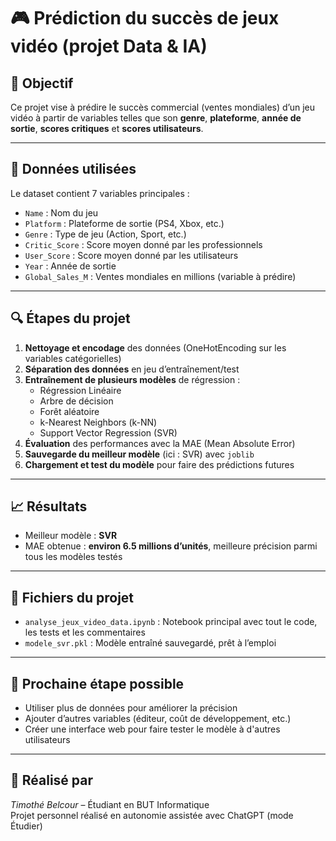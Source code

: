 # 🎮 Prédiction du succès de jeux vidéo (projet Data & IA)

## 📌 Objectif
Ce projet vise à prédire le succès commercial (ventes mondiales) d’un jeu vidéo à partir de variables telles que son **genre**, **plateforme**, **année de sortie**, **scores critiques** et **scores utilisateurs**.

---

## 🧪 Données utilisées
Le dataset contient 7 variables principales :
- `Name` : Nom du jeu
- `Platform` : Plateforme de sortie (PS4, Xbox, etc.)
- `Genre` : Type de jeu (Action, Sport, etc.)
- `Critic_Score` : Score moyen donné par les professionnels
- `User_Score` : Score moyen donné par les utilisateurs
- `Year` : Année de sortie
- `Global_Sales_M` : Ventes mondiales en millions (variable à prédire)

---

## 🔍 Étapes du projet
1. **Nettoyage et encodage** des données (OneHotEncoding sur les variables catégorielles)
2. **Séparation des données** en jeu d’entraînement/test
3. **Entraînement de plusieurs modèles** de régression :
   - Régression Linéaire
   - Arbre de décision
   - Forêt aléatoire
   - k-Nearest Neighbors (k-NN)
   - Support Vector Regression (SVR)
4. **Évaluation** des performances avec la MAE (Mean Absolute Error)
5. **Sauvegarde du meilleur modèle** (ici : SVR) avec `joblib`
6. **Chargement et test du modèle** pour faire des prédictions futures

---

## 📈 Résultats
- Meilleur modèle : **SVR**
- MAE obtenue : **environ 6.5 millions d’unités**, meilleure précision parmi tous les modèles testés

---

## 💾 Fichiers du projet
- `analyse_jeux_video_data.ipynb` : Notebook principal avec tout le code, les tests et les commentaires
- `modele_svr.pkl` : Modèle entraîné sauvegardé, prêt à l’emploi

---

## 🚀 Prochaine étape possible
- Utiliser plus de données pour améliorer la précision
- Ajouter d’autres variables (éditeur, coût de développement, etc.)
- Créer une interface web pour faire tester le modèle à d'autres utilisateurs

---

## 👤 Réalisé par
*Timothé Belcour* – Étudiant en BUT Informatique  
Projet personnel réalisé en autonomie assistée avec ChatGPT (mode Étudier)
